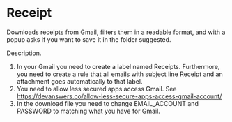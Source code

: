 # Receipt
Downloads receipts from Gmail, filters them in a readable format, and with a popup asks if you want to save it in the folder suggested.

Description.
1) In your Gmail you need to create a label named Receipts. Furthermore, you need to create a rule that all emails with subject line Receipt and an attachment goes automatically to that label.
2) You need to allow less secured apps access Gmail. See https://devanswers.co/allow-less-secure-apps-access-gmail-account/
3) In the download file you need to change EMAIL_ACCOUNT and PASSWORD to matching what you have for Gmail.
